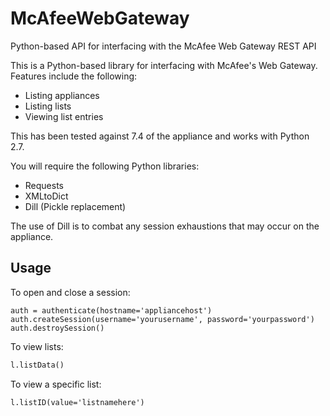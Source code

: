 # McAfeeWebGateway
Python-based API for interfacing with the McAfee Web Gateway REST API

This is a Python-based library for interfacing with McAfee's Web Gateway. Features include the following:

* Listing appliances
* Listing lists
* Viewing list entries

This has been tested against 7.4 of the appliance and works with Python 2.7.

You will require the following Python libraries:

 * Requests
 * XMLtoDict
 * Dill (Pickle replacement)

The use of Dill is to combat any session exhaustions that may occur on the appliance.

## Usage

To open and close a session:

```from mwg import *
auth = authenticate(hostname='appliancehost')
auth.createSession(username='yourusername', password='yourpassword')
auth.destroySession()
```

To view lists:

```l = listdata(auth=auth.session, hostname=hostname)
l.listData()
```

To view a specific list:

```l = listdata(auth=auth.session, hostname=hostname)
l.listID(value='listnamehere')
```
